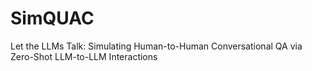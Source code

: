 # SimQUAC

Let the LLMs Talk: Simulating Human-to-Human Conversational QA via Zero-Shot LLM-to-LLM Interactions
